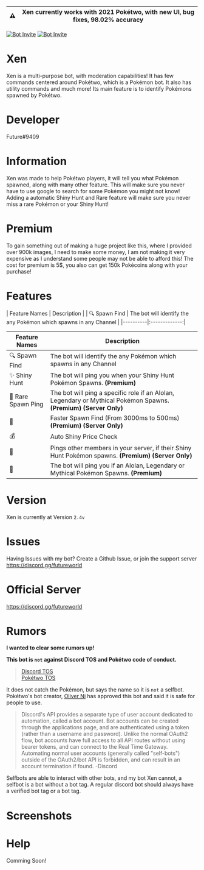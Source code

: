 | ⚠️  |      Xen currently works with 2021 Pokétwo, with new UI, bug fixes, 98.02% accuracy      |
|----------|:-------------:|

[![Bot Invite](https://img.shields.io/badge/Bot%20Invite-Xen-brightgreen.svg?style=flat)](https://discord.com/api/oauth2/authorize?client_id=826935014049972265&permissions=511049&scope=bot%20applications.commands)
[![Bot Invite](https://img.shields.io/badge/Discord-Join%20Here-blue.svg?style=flat)](https://discord.gg/futureworld)

# Xen

Xen is a multi-purpose bot, with moderation capabilities! It has few commands centered around Pokétwo, which is a Pokémon bot. It also has utility commands and much more! Its main feature is to identify Pokémons spawned by Pokétwo.

# Developer
Future#9409

# Information
Xen was made to help Pokétwo players, it will tell you what Pokémon spawned, along with many other feature. This will make sure you never have to use google to search for some Pokémon you might not know! Adding a automatic Shiny Hunt and Rare feature will make sure you never miss a rare Pokémon or your Shiny Hunt!

# Premium
To gain something out of making a huge project like this, where I provided over 900k images, I need to make some money, I am not making it very expensive as I understand some people may not be able to afford this! The cost for premium is 5$, you also can get 150k Pokécoins along with your purchase!

# Features

|      Feature Names      |      Description      |
|      🔍 Spawn Find      |      The bot will identify the any Pokémon which spawns in any Channel      |
|----------|:-------------:|

| Feature Names  | Description |
| ------------- | ------------- |
| 🔍 Spawn Find  | The bot will identify the any Pokémon which spawns in any Channel  |
| ✨ Shiny Hunt  | The bot will ping you when your Shiny Hunt Pokémon Spawns. **(Premium)** |
| 🏓 Rare Spawn Ping | The bot will ping a specific role if an Alolan, Legendary or Mythical Pokémon Spawns. **(Premium)** **(Server Only)** |
| 💨 | Faster Spawn Find (From 3000ms to 500ms) **(Premium)** **(Server Only)** |
| 💰 | Auto Shiny Price Check |
| 👥 | Pings other members in your server, if their Shiny Hunt Pokémon spawns. **(Premium)** **(Server Only)** |
| 🧍 | The bot will ping you if an Alolan, Legendary or Mythical Pokémon Spawns. **(Premium)** |

# Version
Xen is currently at Version `2.4v`

# Issues
Having Issues with my bot? Create a Github Issue, or join the support server https://discord.gg/futureworld

# Official Server
https://discord.gg/futureworld

# Rumors
**I wanted to clear some rumors up!**

**This bot is `not` against Discord TOS and Pokétwo code of conduct.**
> [Discord TOS](https://discord.com/terms)  
> [Pokétwo TOS](https://poketwo.net/code-of-conduct)

It does not catch the Pokémon, but says the name so it is `not` a selfbot. Pokétwo's bot creator, [Oliver Ni](https://github.com/oliver-ni) has approved this bot and said it is safe for people to use.

> Discord's API provides a separate type of user account dedicated to automation, called a bot account. Bot accounts can be created through the applications page, and are authenticated using a token (rather than a username and password). Unlike the normal OAuth2 flow, bot accounts have full access to all API routes without using bearer tokens, and can connect to the Real Time Gateway. Automating normal user accounts (generally called "self-bots") outside of the OAuth2/bot API is forbidden, and can result in an account termination if found. -Discord

Selfbots are able to interact with other bots, and my bot Xen cannot, a selfbot is a bot without a bot tag. A regular discord bot should always have a verified bot tag or a bot tag.

# Screenshots

# Help
Comming Soon!
